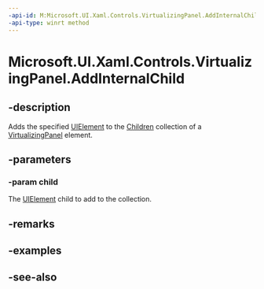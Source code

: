 ```yaml
---
-api-id: M:Microsoft.UI.Xaml.Controls.VirtualizingPanel.AddInternalChild(Microsoft.UI.Xaml.UIElement)
-api-type: winrt method
---
```


<!-- Method syntax
protected void AddInternalChild(Windows.UI.Xaml.UIElement child)
-->

# Microsoft.UI.Xaml.Controls.VirtualizingPanel.AddInternalChild

## -description
Adds the specified [UIElement](../microsoft.ui.xaml/uielement.md) to the [Children](panel_children.md) collection of a [VirtualizingPanel](virtualizingpanel.md) element.

## -parameters
### -param child
The [UIElement](../microsoft.ui.xaml/uielement.md) child to add to the collection.

## -remarks

## -examples

## -see-also
